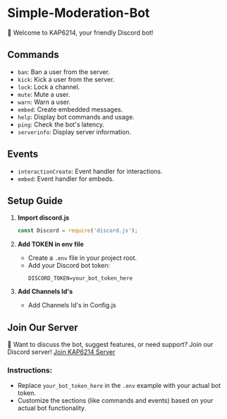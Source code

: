 # Simple-Moderation-Bot


🤖 Welcome to KAP6214, your friendly Discord bot!

## Commands

- `ban`: Ban a user from the server.
- `kick`: Kick a user from the server.
- `lock`: Lock a channel.
- `mute`: Mute a user.
- `warn`: Warn a user.
- `embed`: Create embedded messages.
- `help`: Display bot commands and usage.
- `ping`: Check the bot's latency.
- `serverinfo`: Display server information.

## Events

- `interactionCreate`: Event handler for interactions.
- `embed`: Event handler for embeds.

## Setup Guide

1. **Import discord.js**
   ```javascript
   const Discord = require('discord.js');
   ```

2. **Add TOKEN in env file**
   - Create a `.env` file in your project root.
   - Add your Discord bot token:
     ```
     DISCORD_TOKEN=your_bot_token_here
     ```
3. **Add  Channels Id's**
   - Add Channels Id's in Config.js
  
     
## Join Our Server

🚀 Want to discuss the bot, suggest features, or need support? Join our Discord server!
[Join KAP6214 Server](https://discord.gg/DTsCMgQE93)


### Instructions:

- Replace `your_bot_token_here` in the `.env` example with your actual bot token.
- Customize the sections (like commands and events) based on your actual bot functionality.
  


